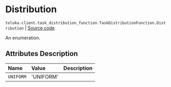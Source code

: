 # Distribution
`toloka.client.task_distribution_function.TaskDistributionFunction.Distribution` | [Source code](https://github.com/Toloka/toloka-kit/blob/v1.1.4/src/client/task_distribution_function.py#L32)

An enumeration.

## Attributes Description

| Name | Value | Description |
| :------| :-----------| :----------| 
`UNIFORM`|'UNIFORM'|
